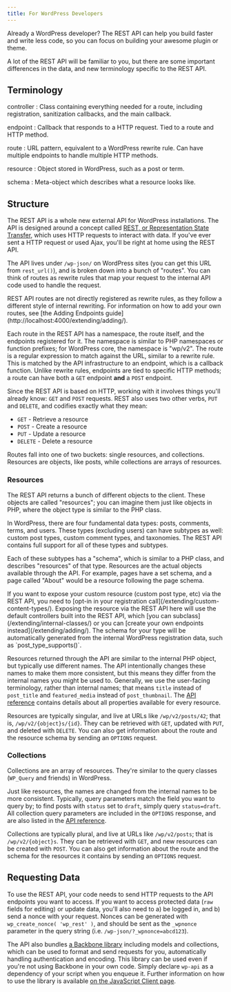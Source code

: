 ```yaml
---
title: For WordPress Developers
---
```


Already a WordPress developer? The REST API can help you build faster and write less code, so you can focus on building your awesome plugin or theme.

A lot of the REST API will be familiar to you, but there are some important differences in the data, and new terminology specific to the REST API.


## Terminology

controller
: Class containing everything needed for a route, including registration, sanitization callbacks, and the main callback.

endpoint
: Callback that responds to a HTTP request. Tied to a route and HTTP method.

route
: URL pattern, equivalent to a WordPress rewrite rule. Can have multiple endpoints to handle multiple HTTP methods.

resource
: Object stored in WordPress, such as a post or term.

schema
: Meta-object which describes what a resource looks like.


## Structure

The REST API is a whole new external API for WordPress installations. The API is designed around a concept called [REST, or Representation State Transfer](https://en.wikipedia.org/wiki/Representational_state_transfer), which uses HTTP requests to interact with data. If you've ever sent a HTTP request or used Ajax, you'll be right at home using the REST API.

The API lives under `/wp-json/` on WordPress sites (you can get this URL from `rest_url()`), and is broken down into a bunch of "routes". You can think of routes as rewrite rules that map your request to the internal API code used to handle the request.

<div class="note" markdown="1">
REST API routes are not directly registered as rewrite rules, as they follow a different style of internal rewriting. For information on how to add your own routes, see [the Adding Endpoints guide](http://localhost:4000/extending/adding/).
</div>

Each route in the REST API has a namespace, the route itself, and the endpoints registered for it. The namespace is similar to PHP namespaces or function prefixes; for WordPress core, the namespace is "wp/v2". The route is a regular expression to match against the URL, similar to a rewrite rule. This is matched by the API infrastructure to an endpoint, which is a callback function. Unlike rewrite rules, endpoints are tied to specific HTTP methods; a route can have both a `GET` endpoint **and** a `POST` endpoint.

Since the REST API is based on HTTP, working with it involves things you'll already know: `GET` and `POST` requests. REST also uses two other verbs, `PUT` and `DELETE`, and codifies exactly what they mean:

* `GET` - Retrieve a resource
* `POST` - Create a resource
* `PUT` - Update a resource
* `DELETE` - Delete a resource

Routes fall into one of two buckets: single resources, and collections. Resources are objects, like posts, while collections are arrays of resources.


### Resources

The REST API returns a bunch of different objects to the client. These objects are called "resources"; you can imagine them just like objects in PHP, where the object type is similar to the PHP class.

In WordPress, there are four fundamental data types: posts, comments, terms, and users. These types (excluding users) can have subtypes as well: custom post types, custom comment types, and taxonomies. The REST API contains full support for all of these types and subtypes.

Each of these subtypes has a "schema", which is similar to a PHP class, and describes "resources" of that type. Resources are the actual objects available through the API. For example, pages have a set schema, and a page called "About" would be a resource following the page schema.

<div class="note" markdown="1">
If you want to expose your custom resource (custom post type, etc) via the REST API, you need to [opt-in in your registration call](/extending/custom-content-types/). Exposing the resource via the REST API here will use the default controllers built into the REST API, which [you can subclass](/extending/internal-classes/) or you can [create your own endpoints instead](/extending/adding/). The schema for your type will be automatically generated from the internal WordPress registration data, such as `post_type_supports()`.
</div>

Resources returned through the API are similar to the internal PHP object, but typically use different names. The API intentionally changes these names to make them more consistent, but this means they differ from the internal names you might be used to. Generally, we use the user-facing terminology, rather than internal names; that means `title` instead of `post_title` and `featured_media` instead of `post_thumbnail`. The [API reference](/reference/) contains details about all properties available for every resource.

Resources are typically singular, and live at URLs like `/wp/v2/posts/42`; that is, `/wp/v2/{object}s/{id}`. They can be retrieved with `GET`, updated with `PUT`, and deleted with `DELETE`. You can also get information about the route and the resource schema by sending an `OPTIONS` request.


### Collections

Collections are an array of resources. They're similar to the query classes (`WP_Query` and friends) in WordPress.

Just like resources, the names are changed from the internal names to be more consistent. Typically, query parameters match the field you want to query by; to find posts with `status` set to `draft`, simply query `status=draft`. All collection query parameters are included in the `OPTIONS` response, and are also listed in the [API reference](/reference/).

Collections are typically plural, and live at URLs like `/wp/v2/posts`; that is `/wp/v2/{object}s`. They can be retrieved with `GET`, and new resources can be created with `POST`. You can also get information about the route and the schema for the resources it contains by sending an `OPTIONS` request.


## Requesting Data

To use the REST API, your code needs to send HTTP requests to the API endpoints you want to access. If you want to access protected data (`raw` fields for editing) or update data, you'll also need to a) be logged in, and b) send a nonce with your request. Nonces can be generated with `wp_create_nonce( 'wp_rest' )`, and should be sent as the `_wpnonce` parameter in the query string (i.e. `/wp-json/?_wpnonce=abcd123`).

The API also bundles [a Backbone library](/extending/javascript-client/) including models and collections, which can be used to format and send requests for you, automatically handling authentication and encoding. This library can be used even if you're not using Backbone in your own code. Simply declare `wp-api` as a dependency of your script when you enqueue it. Further information on how to use the library is available [on the JavaScript Client page](http://localhost:4000/extending/javascript-client/).
